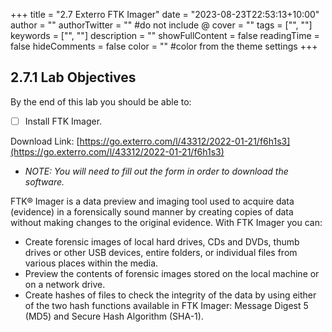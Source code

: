 +++
title = "2.7   Exterro FTK Imager"
date = "2023-08-23T22:53:13+10:00"
author = ""
authorTwitter = "" #do not include @
cover = ""
tags = ["", ""]
keywords = ["", ""]
description = ""
showFullContent = false
readingTime = false
hideComments = false
color = "" #color from the theme settings
+++

## 2.7.1 Lab Objectives

By the end of this lab you should be able to:
- [ ] Install FTK Imager.

Download Link: [https://go.exterro.com/l/43312/2022-01-21/f6h1s3](https://go.exterro.com/l/43312/2022-01-21/f6h1s3)

- _NOTE: You will need to fill out the form in order to download the software._

FTK® Imager is a data preview and imaging tool used to acquire data (evidence) in a forensically sound manner by creating copies of data without making changes to the original evidence. With FTK Imager you can:

- Create forensic images of local hard drives, CDs and DVDs, thumb drives or other USB devices, entire folders, or individual files from various places within the media.
- Preview the contents of forensic images stored on the local machine or on a network drive.
- Create hashes of files to check the integrity of the data by using either of the two hash functions available in FTK Imager: Message Digest 5 (MD5) and Secure Hash Algorithm (SHA-1).

